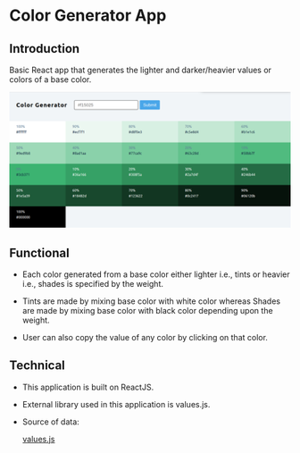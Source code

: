 # Color Generator App

## Introduction

Basic React app that generates the lighter and darker/heavier values or colors of a base color.

![Color Generator App](https://github.com/sudarshan-sh/ColorGeneratorApp/blob/main/images/color-generator-app.png)

## Functional

*   Each color generated from a base color either lighter i.e., tints or heavier i.e., shades is specified by the weight.

*   Tints are made by mixing base color with white color whereas Shades are made by mixing base color with black color depending upon the weight.

*   User can also copy the value of any color by clicking on that color.

## Technical

*   This application is built on ReactJS.

*   External library used in this application is values.js.

*   Source of data:

    [values.js](https://noeldelgado.github.io/values.js/)